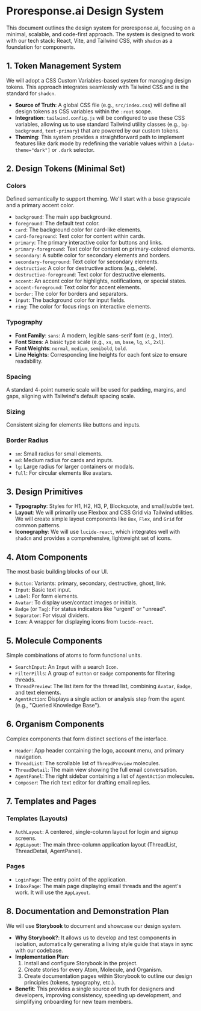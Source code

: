 
# Proresponse.ai Design System

This document outlines the design system for proresponse.ai, focusing on a minimal, scalable, and code-first approach. The system is designed to work with our tech stack: React, Vite, and Tailwind CSS, with `shadcn` as a foundation for components.

## 1. Token Management System

We will adopt a CSS Custom Variables-based system for managing design tokens. This approach integrates seamlessly with Tailwind CSS and is the standard for `shadcn`.

- **Source of Truth**: A global CSS file (e.g., `src/index.css`) will define all design tokens as CSS variables within the `:root` scope.
- **Integration**: `tailwind.config.js` will be configured to use these CSS variables, allowing us to use standard Tailwind utility classes (e.g., `bg-background`, `text-primary`) that are powered by our custom tokens.
- **Theming**: This system provides a straightforward path to implement features like dark mode by redefining the variable values within a `[data-theme="dark"]` or `.dark` selector.

## 2. Design Tokens (Minimal Set)

### Colors
Defined semantically to support theming. We'll start with a base grayscale and a primary accent color.

- `background`: The main app background.
- `foreground`: The default text color.
- `card`: The background color for card-like elements.
- `card-foreground`: Text color for content within cards.
- `primary`: The primary interactive color for buttons and links.
- `primary-foreground`: Text color for content on primary-colored elements.
- `secondary`: A subtle color for secondary elements and borders.
- `secondary-foreground`: Text color for secondary elements.
- `destructive`: A color for destructive actions (e.g., delete).
- `destructive-foreground`: Text color for destructive elements.
- `accent`: An accent color for highlights, notifications, or special states.
- `accent-foreground`: Text color for accent elements.
- `border`: The color for borders and separators.
- `input`: The background color for input fields.
- `ring`: The color for focus rings on interactive elements.

### Typography
- **Font Family**: `sans`: A modern, legible sans-serif font (e.g., Inter).
- **Font Sizes**: A basic type scale (e.g., `xs`, `sm`, `base`, `lg`, `xl`, `2xl`).
- **Font Weights**: `normal`, `medium`, `semibold`, `bold`.
- **Line Heights**: Corresponding line heights for each font size to ensure readability.

### Spacing
A standard 4-point numeric scale will be used for padding, margins, and gaps, aligning with Tailwind's default spacing scale.

### Sizing
Consistent sizing for elements like buttons and inputs.

### Border Radius
- `sm`: Small radius for small elements.
- `md`: Medium radius for cards and inputs.
- `lg`: Large radius for larger containers or modals.
- `full`: For circular elements like avatars.

## 3. Design Primitives

- **Typography**: Styles for H1, H2, H3, P, Blockquote, and small/subtle text.
- **Layout**: We will primarily use Flexbox and CSS Grid via Tailwind utilities. We will create simple layout components like `Box`, `Flex`, and `Grid` for common patterns.
- **Iconography**: We will use `lucide-react`, which integrates well with `shadcn` and provides a comprehensive, lightweight set of icons.

## 4. Atom Components

The most basic building blocks of our UI.

- `Button`: Variants: primary, secondary, destructive, ghost, link.
- `Input`: Basic text input.
- `Label`: For form elements.
- `Avatar`: To display user/contact images or initials.
- `Badge` (or `Tag`): For status indicators like "urgent" or "unread".
- `Separator`: For visual dividers.
- `Icon`: A wrapper for displaying icons from `lucide-react`.

## 5. Molecule Components

Simple combinations of atoms to form functional units.

- `SearchInput`: An `Input` with a search `Icon`.
- `FilterPills`: A group of `Button` or `Badge` components for filtering threads.
- `ThreadPreview`: The list item for the thread list, combining `Avatar`, `Badge`, and text elements.
- `AgentAction`: Displays a single action or analysis step from the agent (e.g., "Queried Knowledge Base").

## 6. Organism Components

Complex components that form distinct sections of the interface.

- `Header`: App header containing the logo, account menu, and primary navigation.
- `ThreadList`: The scrollable list of `ThreadPreview` molecules.
- `ThreadDetail`: The main view showing the full email conversation.
- `AgentPanel`: The right sidebar containing a list of `AgentAction` molecules.
- `Composer`: The rich text editor for drafting email replies.

## 7. Templates and Pages

### Templates (Layouts)
- `AuthLayout`: A centered, single-column layout for login and signup screens.
- `AppLayout`: The main three-column application layout (ThreadList, ThreadDetail, AgentPanel).

### Pages
- `LoginPage`: The entry point of the application.
- `InboxPage`: The main page displaying email threads and the agent's work. It will use the `AppLayout`.

## 8. Documentation and Demonstration Plan

We will use **Storybook** to document and showcase our design system.

- **Why Storybook?**: It allows us to develop and test components in isolation, automatically generating a living style guide that stays in sync with our codebase.
- **Implementation Plan**:
    1.  Install and configure Storybook in the project.
    2.  Create stories for every Atom, Molecule, and Organism.
    3.  Create documentation pages within Storybook to outline our design principles (tokens, typography, etc.).
- **Benefit**: This provides a single source of truth for designers and developers, improving consistency, speeding up development, and simplifying onboarding for new team members. 